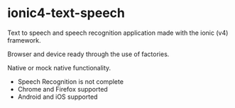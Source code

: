 # ionic4-text-speech

Text to speech and speech recognition application made with the ionic (v4) framework.

Browser and device ready through the use of factories. 

Native or mock native functionality.

- Speech Recognition is not complete
- Chrome and Firefox supported
- Android and iOS supported
